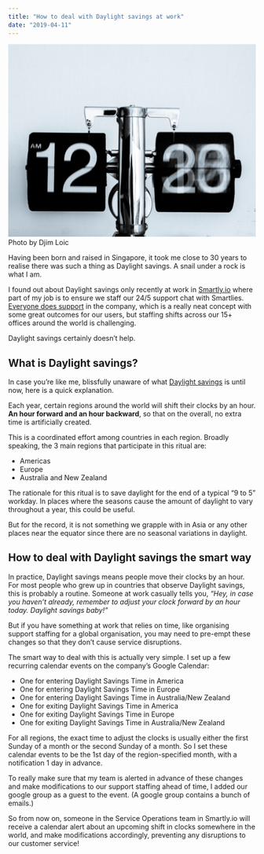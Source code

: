 ```yaml
---
title: "How to deal with Daylight savings at work"
date: "2019-04-11"
---
```


![how to deal with daylight savings at work nick ang](images/how-to-deal-with-daylight-savings-at-work-nick-ang-1024x798.jpg) Photo by Djim Loic

Having been born and raised in Singapore, it took me close to 30 years to realise there was such a thing as Daylight savings. A snail under a rock is what I am.

I found out about Daylight savings only recently at work in [Smartly.io](http://smartly.io/) where part of my job is to ensure we staff our 24/5 support chat with Smartlies. [Everyone does support](https://www.smartly.io/blog/how-we-do-support-at-smartly.io) in the company, which is a really neat concept with some great outcomes for our users, but staffing shifts across our 15+ offices around the world is challenging.

Daylight savings certainly doesn’t help.

## What is Daylight savings?

In case you’re like me, blissfully unaware of what [Daylight savings](https://en.wikipedia.org/wiki/Daylight_saving_time) is until now, here is a quick explanation.

Each year, certain regions around the world will shift their clocks by an hour. **An hour forward and an hour backward**, so that on the overall, no extra time is artificially created.

This is a coordinated effort among countries in each region. Broadly speaking, the 3 main regions that participate in this ritual are:

- Americas
- Europe
- Australia and New Zealand

The rationale for this ritual is to save daylight for the end of a typical “9 to 5” workday. In places where the seasons cause the amount of daylight to vary throughout a year, this could be useful.

But for the record, it is not something we grapple with in Asia or any other places near the equator since there are no seasonal variations in daylight.

## How to deal with Daylight savings the smart way

In practice, Daylight savings means people move their clocks by an hour. For most people who grew up in countries that observe Daylight savings, this is probably a routine. Someone at work casually tells you, _“Hey, in case you haven’t already, remember to adjust your clock forward by an hour today. Daylight savings baby!”_

But if you have something at work that relies on time, like organising support staffing for a global organisation, you may need to pre-empt these changes so that they don’t cause service disruptions.

The smart way to deal with this is actually very simple. I set up a few recurring calendar events on the company’s Google Calendar:

- One for entering Daylight Savings Time in America
- One for entering Daylight Savings Time in Europe
- One for entering Daylight Savings Time in Australia/New Zealand
- One for exiting Daylight Savings Time in America
- One for exiting Daylight Savings Time in Europe
- One for exiting Daylight Savings Time in Australia/New Zealand

For all regions, the exact time to adjust the clocks is usually either the first Sunday of a month or the second Sunday of a month. So I set these calendar events to be the 1st day of the region-specified month, with a notification 1 day in advance.

To really make sure that my team is alerted in advance of these changes and make modifications to our support staffing ahead of time, I added our google group as a guest to the event. (A google group contains a bunch of emails.)

So from now on, someone in the Service Operations team in Smartly.io will receive a calendar alert about an upcoming shift in clocks somewhere in the world, and make modifications accordingly, preventing any disruptions to our customer service!

